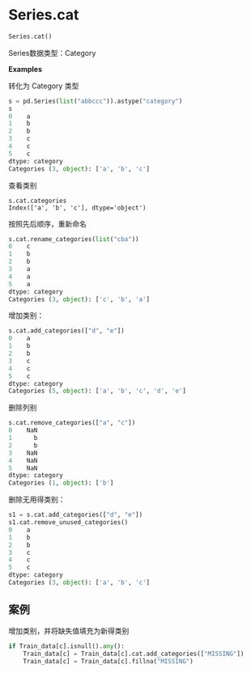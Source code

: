 # Series.cat

```python
Series.cat()
```

Series数据类型：Category

**Examples**

转化为 Category 类型

```python
s = pd.Series(list("abbccc")).astype("category")
s
0    a
1    b
2    b
3    c
4    c
5    c
dtype: category
Categories (3, object): ['a', 'b', 'c']
```

查看类别

```
s.cat.categories
Index(['a', 'b', 'c'], dtype='object')
```



按照先后顺序，重新命名

```python
s.cat.rename_categories(list("cba"))
0    c
1    b
2    b
3    a
4    a
5    a
dtype: category
Categories (3, object): ['c', 'b', 'a']
```

增加类别：

```python
s.cat.add_categories(["d", "e"])
0    a
1    b
2    b
3    c
4    c
5    c
dtype: category
Categories (5, object): ['a', 'b', 'c', 'd', 'e']
```

删除列别

```python
s.cat.remove_categories(["a", "c"])
0    NaN
1      b
2      b
3    NaN
4    NaN
5    NaN
dtype: category
Categories (1, object): ['b']
```



删除无用得类别：

```python
s1 = s.cat.add_categories(["d", "e"])
s1.cat.remove_unused_categories()
0    a
1    b
2    b
3    c
4    c
5    c
dtype: category
Categories (3, object): ['a', 'b', 'c']
```

## 案例

增加类别，并将缺失值填充为新得类别

```python
if Train_data[c].isnull().any():
    Train_data[c] = Train_data[c].cat.add_categories(["MISSING"])
    Train_data[c] = Train_data[c].fillna("MISSING")
```




